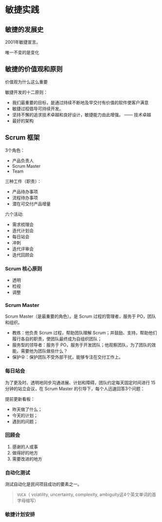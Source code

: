 # 敏捷实践

## 敏捷的发展史

2001年敏捷宣言。

唯一不变的是变化

## 敏捷的价值观和原则

价值观为什么这么重要

敏捷开发的十二原则：

- 我们最重要的目标，是通过持续不断地及早交付有价值的软件使客户满意
- 敏捷过程倡导可持续开发。
- 坚持不懈的追求技术卓越和良好设计，敏捷能力由此增强。 —— 技术卓越
- 最好的架构

## Scrum 框架

3个角色：

- 产品负责人
- Scrum Master
- Team

三种工件（职责）：

- 产品待办事项
- 流程待办事项
- 潜在可交付产品增量

六个活动:

- 需求梳理会
- 迭代计划会
- 每日站会
- 冲刺
- 迭代评审会
- 迭代回顾会

### Scrum 核心原则

- 透明
- 检视
- 调整

### Scrum Master

Scrum Master（是最重要的角色）。是 Scrum 过程的管理者，服务于 PO，团队和组织。

- 教练：他负责 Scrum 过程，帮助团队理解 Scrum；并鼓励、支持，帮助他们履行各自的职责，使团队最终成为自组织团队；
- 服务型的领导者：服务于 PO，服务于开发团队；他观察团队，为了团队的效能，需要他为团队做些什么？
- 保护伞：保护团队不受外部干扰，能够专注在交付工作上。

### 每日站会

为了更及时、透明地同步沟通进展、计划和障碍，团队约定每天固定时间进行 15 分钟的站立会议，在 Scrum Master 的引导下，每个人迅速回答3个问题：

提前更新看板：

- 昨天做了什么；
- 今天的计划；
- 遇到的问题；

### 回顾会

1. 感谢的人或事
2. 做得好的地方
3. 需要改进的地方

### 自动化测试

测试自动化是民间项目成功的要素之一。

> `VUCA`（ volatility, uncertainty, complexity, ambiguity这4个英文单词的首字母缩写）

### 敏捷计划安排
